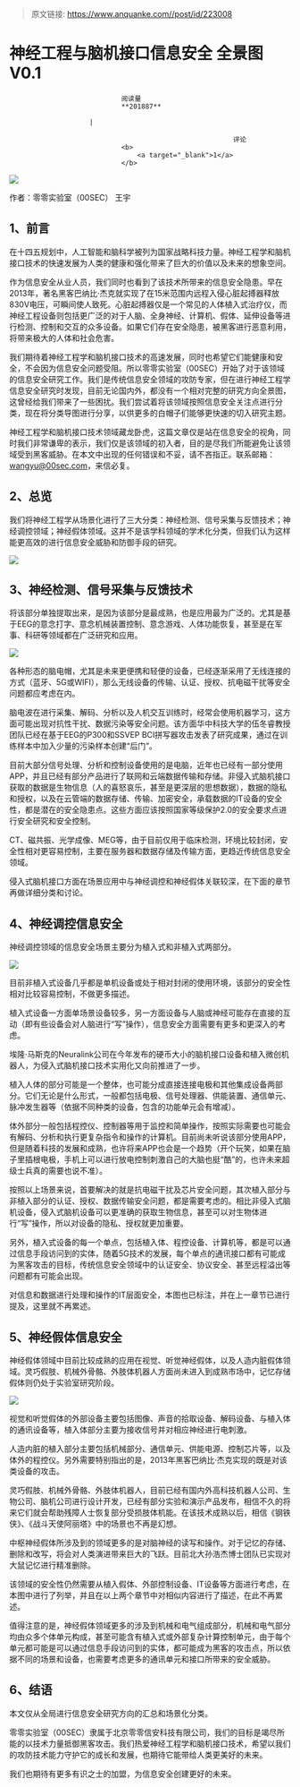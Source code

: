 > 原文链接: https://www.anquanke.com//post/id/223008 


# 神经工程与脑机接口信息安全 全景图 V0.1


                                阅读量   
                                **201887**
                            
                        |
                        
                                                            评论
                                <b>
                                    <a target="_blank">1</a>
                                </b>
                                                                                    



[![](https://p4.ssl.qhimg.com/t01ee760994f7b6cfa5.jpg)](https://p4.ssl.qhimg.com/t01ee760994f7b6cfa5.jpg)



作者：零零实验室（00SEC） 王宇

## 1、前言

在十四五规划中，人工智能和脑科学被列为国家战略科技力量。神经工程学和脑机接口技术的快速发展为人类的健康和强化带来了巨大的价值以及未来的想象空间。

作为信息安全从业人员，我们同时也看到了该技术所带来的信息安全隐患。早在2013年，著名黑客巴纳比·杰克就实现了在15米范围内远程入侵心脏起搏器释放830V电压，可瞬间使人致死。心脏起搏器仅是一个常见的人体植入式治疗仪，而神经工程设备则包括更广泛的对于人脑、全身神经、计算机、假体、延伸设备等进行检测、控制和交互的众多设备。如果它们存在安全隐患，被黑客进行恶意利用，将带来极大的人体和社会危害。

我们期待着神经工程学和脑机接口技术的高速发展，同时也希望它们能健康和安全，不会因为信息安全问题受阻。所以零零实验室（00SEC）开始了对于该领域的信息安全研究工作。我们是传统信息安全领域的攻防专家，但在进行神经工程学信息安全研究时发现，目前无论国内外，都没有一个相对完整的研究方向全景图，这曾经给我们带来了一些困扰。我们尝试着将该领域按照信息安全关注点进行分类，现在将分类导图进行分享，以供更多的白帽子们能够更快速的切入研究主题。

神经工程学和脑机接口技术领域藏龙卧虎，这篇文章仅是站在信息安全的视角，同时我们非常谦卑的表示，我们仅是该领域的初入者，目的是尽我们所能避免让该领域受到黑客威胁。在本文中出现的任何错误和不妥，请不吝指正。联系邮箱：[wangyu@00sec.com](mailto:wangyu@00sec.com)，来信必复。



## 2、总览

我们将神经工程学从场景化进行了三大分类：神经检测、信号采集与反馈技术；神经调控领域；神经假体领域。这并不是该学科领域的学术化分类，但我们认为这样能更高效的进行信息安全威胁和防御手段的研究。

[![](https://p0.ssl.qhimg.com/t014fc6d91c03818ff5.jpg)](https://p0.ssl.qhimg.com/t014fc6d91c03818ff5.jpg)



## 3、神经检测、信号采集与反馈技术

将该部分单独提取出来，是因为该部分是最成熟，也是应用最为广泛的。尤其是基于EEG的意念打字、意念机械装置控制、意念游戏、人体功能恢复，甚至是在军事、科研等领域都在广泛研究和应用。

[![](https://p0.ssl.qhimg.com/t01b8665c86f3f970f2.jpg)](https://p0.ssl.qhimg.com/t01b8665c86f3f970f2.jpg)

各种形态的脑电帽，尤其是未来更便携和轻便的设备，已经逐渐采用了无线连接的方式（蓝牙、5G或WIFI），那么无线设备的传输、认证、授权、抗电磁干扰等安全问题都应考虑在内。

脑电波在进行采集、解码、分析以及人机交互训练时，经常会使用机器学习，这方面可能出现对抗性干扰、数据污染等安全问题。该方面华中科技大学的伍冬睿教授团队已经在基于EEG的P300和SSVEP BCI拼写器攻击发表了研究成果，通过在训练样本中加入少量的污染样本创建“后门”。

目前大部分信号处理、分析和控制设备使用的是电脑，近年也已经有一部分使用APP，并且已经有部分产品进行了联网和云端数据传输和存储。非侵入式脑机接口获取的数据是生物信息（人的喜怒哀乐，甚至是更深层的思想数据），数据的隐私和授权，以及在云管端的数据存储、传输、加密安全，承载数据的IT设备的安全性，都是潜在的安全隐患点。这些方面应该按照国家等级保护2.0的安全要求点进行安全研究和安全控制。

CT、磁共振、光学成像、MEG等，由于目前仅用于临床检测，环境比较封闭，安全性相对更容易控制，主要在服务器和数据存储及传输方面，更趋近传统信息安全领域。

侵入式脑机接口方面在场景应用中与神经调控和神经假体关联较深，在下面的章节再做详细分类和讨论。



## 4、神经调控信息安全

神经调控领域的信息安全场景主要分为植入式和非植入式两部分。

[![](https://p2.ssl.qhimg.com/t0170791c154ed0a1af.jpg)](https://p2.ssl.qhimg.com/t0170791c154ed0a1af.jpg)

目前非植入式设备几乎都是单机设备或处于相对封闭的使用环境，该部分的安全性相对比较容易控制，不做更多描述。

植入式设备一方面单场景设备较多，另一方面设备与人脑或神经可能存在直接的互动（即有些设备会对人脑进行“写”操作），信息安全方面需要有更多和更深入的考虑。

埃隆·马斯克的Neuralink公司在今年发布的硬币大小的脑机接口设备和植入微创机器人，为侵入式脑机接口技术实用化又向前推进了一步。

植入人体的部分可能是一个整体，也可能分成直接连接电极和其他集成设备两部分。它们无论是什么形式，一般都包括电极、信号处理器、供能装置、通信单元、脉冲发生器等（依据不同种类的设备，包含的功能单元会有增减）。

体外部分一般包括程控仪、控制器等用于监控和简单操作，按照实际需要也可能会有解码、分析和执行更复杂指令和操作的计算机。目前尚未听说该部分使用APP，但是随着科技的发展和成熟，也许将来APP也会是一个趋势（开个玩笑，如果在脑子里插根电极，手机上可以进行放电控制刺激自己的大脑也挺“酷”的，也许未来超级士兵真的需要也说不准）。

按照以上场景来说，首要解决的就是抗电磁干扰及芯片安全问题，其次植入部分与非植入部分的认证、授权、数据传输安全问题，都是需要考虑的。相比非侵入式脑机设备，侵入式脑机设备可以更准确的获取生物信息，甚至可以对生物体进行“写”操作，所以对设备的隐私、授权就更加重要。

另外，植入式设备的每一个单点，包括植入体、程控设备、计算机等，都是可以通过信息手段访问到的实体，随着5G技术的发展，每个单点的通讯接口都有可能成为黑客攻击的目标，传统信息安全领域中的认证安全、协议安全、甚至远程溢出等问题都有可能会出现。

对信息和数据进行处理和操作的IT层面安全，本图也已标注，并在上一章节已进行提及，这里就不再累述。



## 5、神经假体信息安全

神经假体领域中目前比较成熟的应用在视觉、听觉神经假体，以及人造内脏假体领域。灵巧假肢、机械外骨骼、外肢体机器人方面尚未进入到成熟市场中，记忆存储假体则仍处于实验室研究阶段。

[![](https://p5.ssl.qhimg.com/t019afb80a65e8b0253.jpg)](https://p5.ssl.qhimg.com/t019afb80a65e8b0253.jpg)

视觉和听觉假体的外部设备主要包括图像、声音的拾取设备、解码设备、与植入体的通讯设备等，植入体部分主要为接收信号并对相应神经进行电刺激。

人造内脏的植入部分主要包括机械部分、通信单元、供能电源、控制芯片等，以及体外的程控仪。另外需要特别指出的是，2013年黑客巴纳比·杰克实现的既是对该类设备的攻击。

灵巧假肢、机械外骨骼、外肢体机器人，目前已经有国内外高科技机器人公司、生物公司、脑机公司进行设计开发，已经有部分实验和演示产品发布，相信不久的将来它们就会帮助残障人士恢复部分受损肢体机能。在该技术成熟以后，相信《钢铁侠》、《战斗天使阿丽塔》中的场景也不再是幻想。

中枢神经假体所涉及到的领域更多的是对脑神经的读写和操作。对于记忆的存储、删除和改写，将会对人类演进带来巨大的飞跃。目前北大孙浩杰博士团队已实现对大鼠记忆进行精准删除。

该领域的安全性仍然需要从植入假体、外部控制设备、IT设备等方面进行考虑，在本图中进行了列举，并且在以上两个章节中对相似内容进行了描述，在此不再累述。

值得注意的是，神经假体领域更多的涉及到机械和电气组成部分，机械和电气部分均由众多个体单元构成，甚至可能含有植入式或外部复杂计算控制单元，由于每个单元都可能是可以通过信息手段访问到的实体，都可能成为黑客的攻击点，所以依据不同的场景和设备，也需要考虑更多的通讯单元和接口所带来的安全威胁。



## 6、结语

本文仅从全局进行信息安全研究方向的汇总和场景化分类。

零零实验室（00SEC）隶属于北京零零信安科技有限公司，我们的目标是竭尽所能的以技术力量抵御黑客攻击。我们热爱神经工程学和脑机接口技术，希望以我们的攻防技术能力守护它的成长和发展，也期待它能带给人类更美好的未来。

我们也期待有更多有识之士的加盟，为信息安全创建更好的未来。

